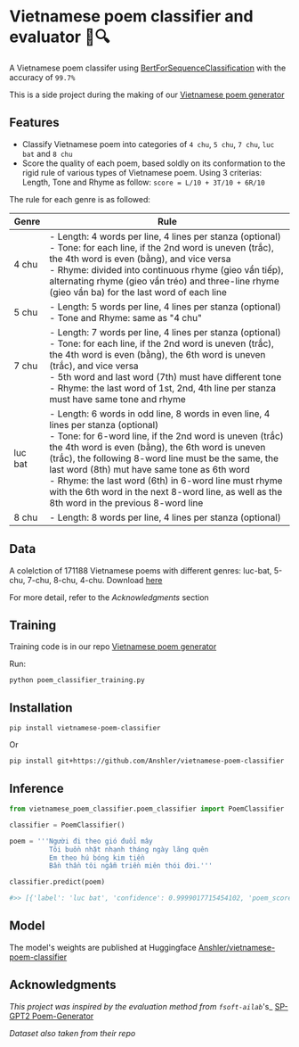 # Vietnamese poem classifier and evaluator 📜🔍

A Vietnamese poem classifer using [BertForSequenceClassification](https://huggingface.co/trituenhantaoio/bert-base-vietnamese-uncased) with the accuracy of ```99.7%```

This is a side project during the making of our [Vietnamese poem generator](https://github.com/Anshler/poem_generator)

## Features

* Classify Vietnamese poem into categories of ```4 chu```, ```5 chu```, ```7 chu```, ```luc bat``` and ```8 chu```
* Score the quality of each poem, based soldly on its conformation to the rigid rule of various types of Vietnamese poem. Using 3 criterias: Length, Tone and Rhyme as follow: ```score = L/10 + 3T/10 + 6R/10```

The rule for each genre is as followed:

| Genre | Rule |
|------------------|------------------|
| 4 chu    | - Length: 4 words per line, 4 lines per stanza (optional) <br>- Tone: for each line, if the 2nd word is uneven (trắc), the 4th word is even (bằng), and vice versa <br>- Rhyme: divided into continuous rhyme (gieo vần tiếp), alternating rhyme (gieo vần tréo) and three-line rhyme (gieo vần ba) for the last word of each line|
| 5 chu    | - Length: 5 words per line, 4 lines per stanza (optional)  <br>- Tone and Rhyme: same as "4 chu" |
| 7 chu    | - Length: 7 words per line, 4 lines per stanza (optional) <br>- Tone: for each line, if the 2nd word is uneven (trắc), the 4th word is even (bằng), the 6th word is uneven (trắc), and vice versa <br>- 5th word and last word (7th) must have different tone <br>- Rhyme: the last word of 1st, 2nd, 4th line per stanza must have same tone and rhyme |
| luc bat    | - Length: 6 words in odd line, 8 words in even line, 4 lines per stanza (optional) <br>- Tone: for 6-word line, if the 2nd word is uneven (trắc) the 4th word is even (bằng), the 6th word is uneven (trắc), the following 8-word line must be the same, the last word (8th) mut have same tone as 6th word <br>- Rhyme: the last word (6th) in 6-word line must rhyme with the 6th word in the next 8-word line, as well as the 8th word in the previous 8-word line |
| 8 chu    | - Length: 8 words per line, 4 lines per stanza (optional)    |




## Data

A colelction of 171188 Vietnamese poems with different genres: luc-bat, 5-chu, 7-chu, 8-chu, 4-chu. Download [here](https://github.com/fsoft-ailab/Poem-Generator/raw/master/dataset/poems_dataset.zip)

For more detail, refer to the _Acknowledgments_ section

## Training

Training code is in our repo [Vietnamese poem generator](https://github.com/Anshler/poem_generator)

Run:
```
python poem_classifier_training.py
```

## Installation

```
pip install vietnamese-poem-classifier
```
Or

```
pip install git+https://github.com/Anshler/vietnamese-poem-classifier
```

## Inference

```python
from vietnamese_poem_classifier.poem_classifier import PoemClassifier

classifier = PoemClassifier()

poem = '''Người đi theo gió đuổi mây
          Tôi buồn nhặt nhạnh tháng ngày lãng quên
          Em theo hú bóng kim tiền
          Bần thần tôi ngẫm triền miên thói đời.'''

classifier.predict(poem)

#>> [{'label': 'luc bat', 'confidence': 0.9999017715454102, 'poem_score': 0.75}]
```

## Model

The model's weights are published at Huggingface [Anshler/vietnamese-poem-classifier](https://huggingface.co/Anshler/vietnamese-poem-classifier) 

## Acknowledgments

_This project was inspired by the evaluation method from ```fsoft-ailab```_'s_ [SP-GPT2 Poem-Generator](https://github.com/fsoft-ailab/Poem-Generator)

_Dataset also taken from their repo_
